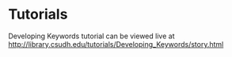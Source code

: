 # Tutorials
Developing Keywords tutorial can be viewed live at http://library.csudh.edu/tutorials/Developing_Keywords/story.html
